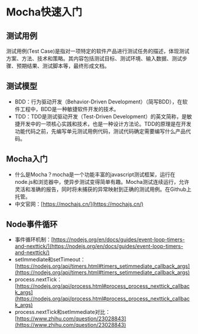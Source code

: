 # Mocha快速入门

## 测试用例

测试用例(Test Case)是指对一项特定的软件产品进行测试任务的描述，体现测试方案、方法、技术和策略。其内容包括测试目标、测试环境、输入数据、测试步骤、预期结果、测试脚本等，最终形成文档。

## 测试模型

- BDD：行为驱动开发（Behavior-Driven Development）（简写BDD），在软件工程中，BDD是一种敏捷软件开发的技术。
- TDD：TDD是测试驱动开发（Test-Driven Development）的英文简称，是敏捷开发中的一项核心实践和技术，也是一种设计方法论。TDD的原理是在开发功能代码之前，先编写单元测试用例代码，测试代码确定需要编写什么产品代码。

## Mocha入门

- 什么是Mocha？mocha是一个功能丰富的javascript测试框架，运行在node.js和浏览器中，使异步测试变得简单有趣。Mocha测试连续运行，允许灵活和准确的报告，同时将未捕获的异常映射到正确的测试用例。在Github上托管。
- 中文官网：[https://mochajs.cn/](https://mochajs.cn/)

## Node事件循环

- 事件循环机制：[https://nodejs.org/en/docs/guides/event-loop-timers-and-nexttick/](https://nodejs.org/en/docs/guides/event-loop-timers-and-nexttick/)
- setImmediate和setTimeout：[https://nodejs.org/api/timers.html#timers_setimmediate_callback_args](https://nodejs.org/api/timers.html#timers_setimmediate_callback_args)
- process.nextTick：[https://nodejs.org/api/process.html#process_process_nexttick_callback_args](https://nodejs.org/api/process.html#process_process_nexttick_callback_args)
- process.nextTick和setImmediate对比：[https://www.zhihu.com/question/23028843](https://www.zhihu.com/question/23028843)

